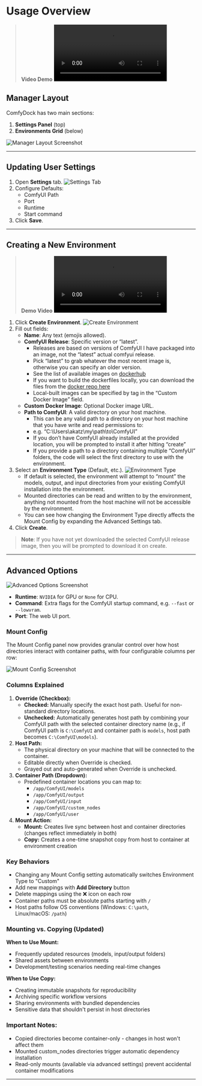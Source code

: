 # Usage Overview

> **Video Demo**
> <video controls>
> <source src="../assets/usageDemo_edit1.mp4" type="video/mp4">
> </video>

## **Manager Layout**

ComfyDock has two main sections:

1. **Settings Panel** (top)
2. **Environments Grid** (below)

![Manager Layout Screenshot](assets/envManagerLayoutAnnotated.png)

---

## **Updating User Settings**

1. Open **Settings** tab.
![Settings Tab](assets/userSettings.png)
2. Configure Defaults:
    - ComfyUI Path
    - Port
    - Runtime
    - Start command
3. Click **Save**.

---

## **Creating a New Environment**

> **Demo Video**
> <video controls>
> <source src="../assets/createEnv_edit1.mp4" type="video/mp4">
> </video>

1. Click **Create Environment**.
![Create Environment](assets/createEnvironmentDialog.png)
2. Fill out fields:
    - **Name**: Any text (emojis allowed).
    - **ComfyUI Release**: Specific version or “latest”.
        - Releases are based on versions of ComfyUI I have packaged into an image, not the “latest” actual comfyui release.
        - Pick “latest” to grab whatever the most recent image is, otherwise you can specify an older version.
        - See the list of available images on [dockerhub](https://hub.docker.com/repository/docker/akatzai/comfyui-env/general)
        - If you want to build the dockerfiles locally, you can download the files from the [docker repo here](https://github.com/ComfyDock/ComfyDock-Docker)
        - Local-built images can be specified by tag in the “Custom Docker Image” field.
    - **Custom Docker Image**: Optional Docker image URL.
    - **Path to ComfyUI**: A valid directory on your host machine.
        - This can be any valid path to a directory on your host machine that you have write and read permissions to:
        - e.g. “C:\Users\akatz\my\path\to\ComfyUI”
        - If you don’t have ComfyUI already installed at the provided location, you will be prompted to install it after hitting “create”
        - If you provide a path to a directory containing multiple “ComfyUI” folders, the code will select the first directory to use with the environment.
3. Select an **Environment Type** (Default, etc.).
![Environment Type](assets/envTypesLatest.png)
    - If default is selected, the environment will attempt to “mount” the models, output, and input directories from your existing ComfyUI installation into the environment.
    - Mounted directories can be read and written to by the environment, anything not mounted from the host machine will not be accessible by the environment.
    - You can see how changing the Environment Type directly affects the Mount Config by expanding the Advanced Settings tab.
4. Click **Create**.
> **Note**: If you have not yet downloaded the selected ComfyUI release image, then you will be prompted to download it on create.

---

## **Advanced Options**

![Advanced Options Screenshot](assets/advancedOptions.png)

- **Runtime**: `NVIDIA` for GPU or `None` for CPU.
- **Command**: Extra flags for the ComfyUI startup command, e.g. `--fast` or `--lowvram`.
- **Port**: The web UI port.

### **Mount Config**

The Mount Config panel now provides granular control over how host directories interact with container paths, with four configurable columns per row:

![Mount Config Screenshot](assets/mountConfigUpdated.png)

### **Columns Explained**

1. **Override (Checkbox):**
    - **Checked:** Manually specify the exact host path. Useful for non-standard directory locations.
    - **Unchecked:** Automatically generates host path by combining your ComfyUI path with the selected container directory name (e.g., if ComfyUI path is `C:\ComfyUI` and container path is `models`, host path becomes `C:\ComfyUI\models`).
2. **Host Path:**
    - The physical directory on your machine that will be connected to the container.
    - Editable directly when Override is checked.
    - Grayed out and auto-generated when Override is unchecked.
3. **Container Path (Dropdown):**
    - Predefined container locations you can map to:
        - `/app/ComfyUI/models`
        - `/app/ComfyUI/output`
        - `/app/ComfyUI/input`
        - `/app/ComfyUI/custom_nodes`
        - `/app/ComfyUI/user`
4. **Mount Action:**
    - **Mount:** Creates live sync between host and container directories (changes reflect immediately in both)
    - **Copy:** Creates a one-time snapshot copy from host to container at environment creation

### **Key Behaviors**

- Changing any Mount Config setting automatically switches Environment Type to "Custom"
- Add new mappings with **Add Directory** button
- Delete mappings using the ❌ icon on each row
- Container paths must be absolute paths starting with `/`
- Host paths follow OS conventions (Windows: `C:\path`, Linux/macOS: `/path`)

### **Mounting vs. Copying (Updated)**

**When to Use Mount:**

- Frequently updated resources (models, input/output folders)
- Shared assets between environments
- Development/testing scenarios needing real-time changes

**When to Use Copy:**

- Creating immutable snapshots for reproducibility
- Archiving specific workflow versions
- Sharing environments with bundled dependencies
- Sensitive data that shouldn't persist in host directories

### **Important Notes:**

- Copied directories become container-only - changes in host won't affect them
- Mounted custom_nodes directories trigger automatic dependency installation
- Read-only mounts (available via advanced settings) prevent accidental container modifications

---
